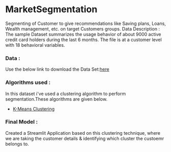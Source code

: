 # MarketSegmentation
 Segmenting of Customer to give recommendations like Saving plans, Loans, Wealth management, etc. on target Customers groups.
Data Description : 
The sample Dataset summarizes the usage behavior of about 9000 active credit card holders during the last 6 months. The file is at a customer level with 18 behavioral variables.
### Data :  
Use the below link to download the Data Set:[here](https://github.com/Alisha0214/MarketSegmentation-main/blob/main/Clustered_Customer_Data.csv)
### Algorithms used :  
In this dataset i've used a clustering algorithm to perform segmentation.These algorithms are given below.
- [K-Means Clustering](https://en.wikipedia.org/wiki/K-means_clustering)
### Final Model  :
Created a Streamlit Application based on this clustering technique, where we are taking the customer details & identifying which cluster the custoemr belongs to.
